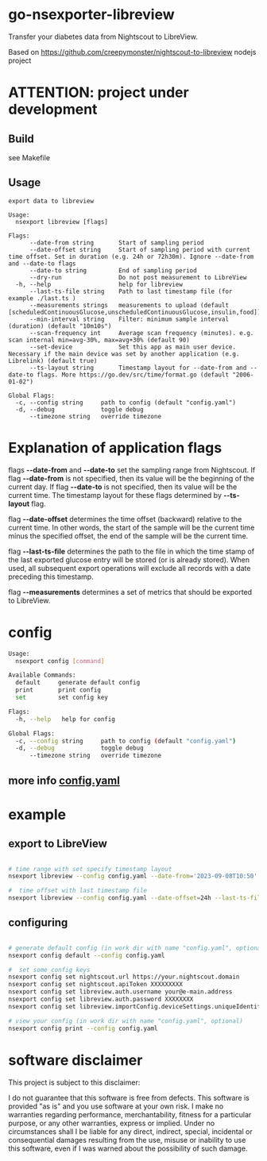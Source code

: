 # go-nsexporter-libreview
Transfer your diabetes data from Nightscout to LibreView.

Based on https://github.com/creepymonster/nightscout-to-libreview nodejs project

# ATTENTION: project under development



## Build
see Makefile

## Usage

```
export data to libreview

Usage:
  nsexport libreview [flags]

Flags:
      --date-from string       Start of sampling period
      --date-offset string     Start of sampling period with current time offset. Set in duration (e.g. 24h or 72h30m). Ignore --date-from and --date-to flags
      --date-to string         End of sampling period
      --dry-run                Do not post measurement to LibreView
  -h, --help                   help for libreview
      --last-ts-file string    Path to last timestamp file (for example ./last.ts )
      --measurements strings   measurements to upload (default [scheduledContinuousGlucose,unscheduledContinuousGlucose,insulin,food])
      --min-interval string    Filter: minimum sample interval (duration) (default "10m10s")
      --scan-frequency int     Average scan frequency (minutes). e.g. scan internal min=avg-30%, max=avg+30% (default 90)
      --set-device             Set this app as main user device. Necessary if the main device was set by another application (e.g. Librelink) (default true)
      --ts-layout string       Timestamp layout for --date-from and --date-to flags. More https://go.dev/src/time/format.go (default "2006-01-02")

Global Flags:
  -c, --config string     path to config (default "config.yaml")
  -d, --debug             toggle debug
      --timezone string   override timezone

```

# Explanation of application flags

flags **--date-from** and **--date-to** set the sampling range from Nightscout. If flag **--date-from** is not specified, then its value will be the beginning of the current day. If flag **--date-to** is not specified, then its value will be the current time. The timestamp layout for these flags determined by  **--ts-layout** flag.

flag **--date-offset** determines the time offset (backward) relative to the current time. In other words, the start of the sample will be the current time minus the specified offset, the end of the sample will be the current time.


flag **--last-ts-file** determines the path to the file in which the time stamp of the last exported glucose entry will be stored (or is already stored). When used, all subsequent export operations will exclude all records with a date preceding this timestamp.

flag **--measurements** determines a set of metrics that should be exported to LibreView.


# config

```bash
Usage:
  nsexport config [command]

Available Commands:
  default     generate default config
  print       print config
  set         set config key

Flags:
  -h, --help   help for config

Global Flags:
  -c, --config string     path to config (default "config.yaml")
  -d, --debug             toggle debug
      --timezone string   override timezone
```

## more info [config.yaml](https://github.com/blutz1982/go-nsexporter-libreview/blob/main/config.yaml)

# example

## export to LibreView

```bash

# time range with set specify timestamp layout
nsexport libreview --config config.yaml --date-from='2023-09-08T10:50' --date-to='2023-09-08T18:00' --ts-layout="2006-01-02T15:04"

#  time offset with last timestamp file
nsexport libreview --config config.yaml --date-offset=24h --last-ts-file=./last.ts

```

## configuring

```bash

# generate default config (in work dir with name "config.yaml", optional)
nsexport config default --config config.yaml

#  set some config keys
nsexport config set nightscout.url https://your.nightscout.domain
nsexport config set nightscout.apiToken XXXXXXXXX
nsexport config set libreview.auth.username your@e-main.address
nsexport config set libreview.auth.password XXXXXXXX
nsexport config set libreview.importConfig.deviceSettings.uniqueIdentifier xxxxxxxx-xxxx-xxxx-xxxx-xxxxxxxxxxxx

# view your config (in work dir with name "config.yaml", optional)
nsexport config print --config config.yaml

```

# software disclaimer

This project is subject to this disclaimer:

I do not guarantee that this software is free from defects. This software is provided "as is" and you use
software at your own risk.
I make no warranties regarding performance, merchantability, fitness for a particular purpose, or any
other warranties, express or implied.
Under no circumstances shall I be liable for any direct, indirect, special,
incidental or consequential damages resulting from the use, misuse or inability to use this software,
even if I was warned about the possibility of such damage.